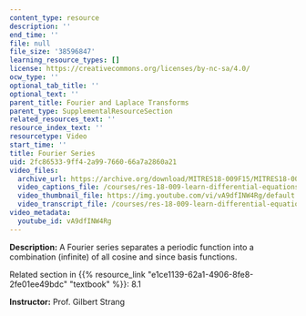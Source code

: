 ```yaml
---
content_type: resource
description: ''
end_time: ''
file: null
file_size: '38596847'
learning_resource_types: []
license: https://creativecommons.org/licenses/by-nc-sa/4.0/
ocw_type: ''
optional_tab_title: ''
optional_text: ''
parent_title: Fourier and Laplace Transforms
parent_type: SupplementalResourceSection
related_resources_text: ''
resource_index_text: ''
resourcetype: Video
start_time: ''
title: Fourier Series
uid: 2fc86533-9ff4-2a99-7660-66a7a2860a21
video_files:
  archive_url: https://archive.org/download/MITRES18-009F15/MITRES18-009F15_8_1_FourierSeries_300k.mp4
  video_captions_file: /courses/res-18-009-learn-differential-equations-up-close-with-gilbert-strang-and-cleve-moler-fall-2015/25d9ac8402b85c2cb3693ed4475797b4_vA9dfINW4Rg.vtt
  video_thumbnail_file: https://img.youtube.com/vi/vA9dfINW4Rg/default.jpg
  video_transcript_file: /courses/res-18-009-learn-differential-equations-up-close-with-gilbert-strang-and-cleve-moler-fall-2015/f215541ba269252b86d5473e86267030_vA9dfINW4Rg.pdf
video_metadata:
  youtube_id: vA9dfINW4Rg
---
```


**Description:** A Fourier series separates a periodic function into a combination (infinite) of all cosine and since basis functions.

Related section in {{% resource_link "e1ce1139-62a1-4906-8fe8-2fe01ee49bdc" "textbook" %}}: 8.1

**Instructor:** Prof. Gilbert Strang


